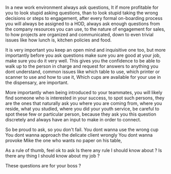 In a new work environment always ask questions, It if more profitable for you to look stupid asking questions, than to look stupid taking the wrong decisions or 
steps to engagement, after every formal on-boarding process you will always be assigned to a HOD, always ask enough questions from the company resources you can 
use, to the nature of engagement for sales, to how projects are organized and communicated, down to even trivial issues like how lunch is, kitchen policies and 
food. 

It is very important you keep an open mind and inquisitive one too, but more importantly before you ask questions make sure you are good at your job, make sure 
you do it very well. This gives you the confidence to be able to walk up to the person in charge and request for answers to anything you dont understand, common 
issues like which table to use, which printer or scanner to use and how to use it, Which cups are available for your use in the dispensary, are important. 

More importantly when being introduced to your teammates, you will likely find someone who is interested in your success, to spot such persons, they are the ones 
that naturally ask you where you are coming from, where you reside, what you studied, where you did your youth service, be careful to spot these few or particular 
person, because they ask you this question discretely and always have an input to make in order to connect. 

So be proud to ask, so you don't fail. 
You dont wanna use the wrong cup
You dont wanna approach the delicate client wrongly
You dont wanna provoke Mike the one who wants no paper on his table, 

As a rule of thumb, feel ok to ask 
Is there any rule I should know about ?
Is there any thing I should know about my job ?


These questions are for your boss ?
